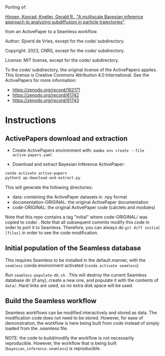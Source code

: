 Porting of:

[Hinsen, Konrad; Kneller, Gerald R., "A multiscale Bayesian inference approach to analyzing subdiffusion in particle trajectories"](https://zenodo.org/record/162171#.Y90FvNLMJkg)

from an ActivePaper to a Seamless workflow.

Author: Sjoerd de Vries, except for the code/ subdirectory.

Copyright: 2023, CNRS, except for the code/ subdirectory.

License: MIT license, except for the code/ subdirectory.

To the code/ subdirectory, the original license of the ActivePapers applies. This license is Creative Commons Attribution 4.0 International.
See the ActivePapers for more information:
- https://zenodo.org/record/162171
- https://zenodo.org/record/61742
- https://zenodo.org/record/61743


# Instructions

## ActivePapers download and extraction

- Create ActivePapers environment with:
`mamba env create --file active-papers.yaml`

- Download and extract Bayesian Inference ActivePaper:

```bash
conda activate active-papers
python3 ap-download-and-extract.py
```

This will generate the following directories:
- data: containing the ActivePaper datasets in .npy format
- documentation-ORIGINAL: the original ActivePaper documentation
- code-ORIGINAL: the original ActivePaper code (calclets and modules)

Note that this repo contains a tag "initial" where code-ORIGINAL/ was copied to code/ . Note that all subsequent commits modify this code in order to port it to Seamless. Therefore, you can always do `git diff initial [files]` in order to see the code modification.

## Initial population of the Seamless database

This requires Seamless to be installed in the default manner, with the `seamless` conda environment activated (`conda activate seamless`)

Run `seamless-populate-db.sh` . This will destroy the current Seamless database dir (if any), create a new one, and populate it with the contents of `data/`. Hard links are used, so no extra disk space will be used.

## Build the Seamless workflow

Seamless workflows can be modified interactively and stored as data.
The modification code does not need to be stored.
However, for ease of demonstration, the workflow is here being built from code instead of simply loaded from the .seamless file.

NOTE: the code to build/modify the workflow is not necessarily reproducible.
However, the workflow that is being built (`bayesian_inference.seamless`) is reproducible.